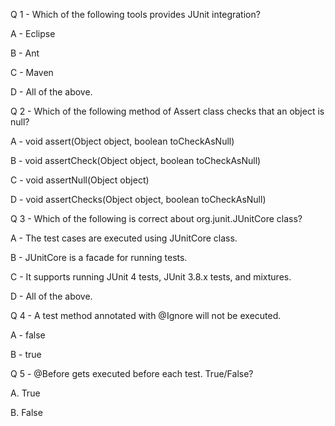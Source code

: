 Q 1 - Which of the following tools provides JUnit integration? 


A - Eclipse 

B - Ant 

C - Maven 

D - All of the above.



Q 2 - Which of the following method of Assert class checks that an object is null?



A - void assert(Object object, boolean toCheckAsNull) 

B - void assertCheck(Object object, boolean toCheckAsNull) 

C - void assertNull(Object object) 

D - void assertChecks(Object object, boolean toCheckAsNull)




Q 3 - Which of the following is correct about org.junit.JUnitCore class? 


A - The test cases are executed using JUnitCore class. 

B - JUnitCore is a facade for running tests. 

C - It supports running JUnit 4 tests, JUnit 3.8.x tests, and mixtures. 

D - All of the above.



Q 4 - A test method annotated with @Ignore will not be executed.


A - false 

B - true



Q 5 - @Before gets executed before each test. True/False?


A. True

B. False